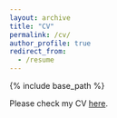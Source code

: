 ```yaml
---
layout: archive
title: "CV"
permalink: /cv/
author_profile: true
redirect_from:
  - /resume
---
```


{% include base_path %}

Please check my CV [here](/files/HaoyueYang_CV.pdf).
